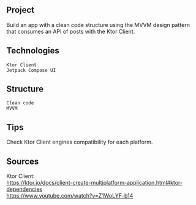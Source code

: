 Project
-
Build an app with a clean code structure using the MVVM design pattern that consumes an API of posts with the Ktor Client.

Technologies
-
    Ktor Client 
    Jetpack Compose UI

Structure
-
    Clean code
    MVVM
    

Tips
-
Check Ktor Client engines compatibility for each platform.

Sources
-
Ktor Client:
<br>
https://ktor.io/docs/client-create-multiplatform-application.html#ktor-dependencies
<br>
https://www.youtube.com/watch?v=Z1WoLYF-b14


